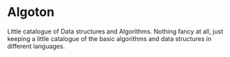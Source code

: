 Algoton
=======

Little catalogue of Data structures and Algorithms. 
Nothing fancy at all, just keeping a little catalogue of the basic algorithms 
and data structures in different languages.
